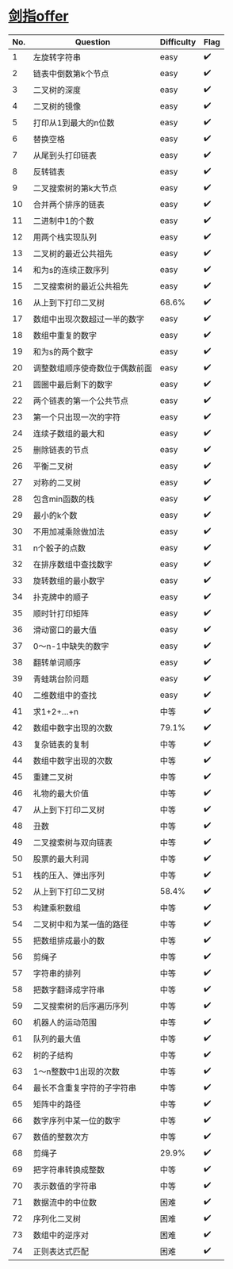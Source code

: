 # [剑指offer](https://leetcode-cn.com/problemset/lcof/)


No. | Question | Difficulty | Flag
--- | --- | --- | ---
1 | 左旋转字符串 | easy | ✔️ 
2 | 链表中倒数第k个节点 | easy | ✔️ 
3 | 二叉树的深度 | easy | ✔️ 
4 | 二叉树的镜像 | easy | ✔️ 
5 | 打印从1到最大的n位数 | easy | ✔️ 
6 | 替换空格 | easy | ✔️ 
7 | 从尾到头打印链表 | easy | ✔️ 
8 | 反转链表 | easy | ✔️ 
9 | 二叉搜索树的第k大节点 | easy | ✔️ 
10 | 合并两个排序的链表 | easy | ✔️ 
11 | 二进制中1的个数 | easy | ✔️ 
12 | 用两个栈实现队列 | easy | ✔️ 
13 | 二叉树的最近公共祖先 | easy | ✔️ 
14 | 和为s的连续正数序列 | easy | ✔️ 
15 | 二叉搜索树的最近公共祖先 | easy | ✔️ 
16 | 从上到下打印二叉树 | 68.6% | ✔️ 
17 | 数组中出现次数超过一半的数字 | easy | ✔️ 
18 | 数组中重复的数字 | easy | ✔️ 
19 | 和为s的两个数字 | easy | ✔️ 
20 | 调整数组顺序使奇数位于偶数前面 | easy | ✔️ 
21 | 圆圈中最后剩下的数字 | easy | ✔️ 
22 | 两个链表的第一个公共节点 | easy | ✔️ 
23 | 第一个只出现一次的字符 | easy | ✔️ 
24 | 连续子数组的最大和 | easy | ✔️ 
25 | 删除链表的节点 | easy | ✔️ 
26 | 平衡二叉树 | easy | ✔️ 
27 | 对称的二叉树 | easy | ✔️ 
28 | 包含min函数的栈 | easy | ✔️ 
29 | 最小的k个数 | easy | ✔️ 
30 | 不用加减乘除做加法 | easy | ✔️ 
31 | n个骰子的点数 | easy | ✔️ 
32 | 在排序数组中查找数字 | easy | ✔️ 
33 | 旋转数组的最小数字 | easy | ✔️ 
34 | 扑克牌中的顺子 | easy | ✔️ 
35 | 顺时针打印矩阵 | easy | ✔️ 
36 | 滑动窗口的最大值 | easy | ✔️ 
37 | 0～n-1中缺失的数字 | easy | ✔️ 
38 | 翻转单词顺序 | easy | ✔️ 
39 | 青蛙跳台阶问题 | easy | ✔️ 
40 | 二维数组中的查找 | easy | ✔️ 
41 | 求1+2+…+n | 中等 | ✔️ 
42 | 数组中数字出现的次数 | 79.1% | ✔️ 
43 | 复杂链表的复制 | 中等 | ✔️ 
44 | 数组中数字出现的次数 | 中等 | ✔️ 
45 | 重建二叉树 | 中等 | ✔️ 
46 | 礼物的最大价值 | 中等 | ✔️ 
47 | 从上到下打印二叉树 | 中等 | ✔️ 
48 | 丑数 | 中等 | ✔️ 
49 | 二叉搜索树与双向链表 | 中等 | ✔️ 
50 | 股票的最大利润 | 中等 | ✔️ 
51 | 栈的压入、弹出序列 | 中等 | ✔️ 
52 | 从上到下打印二叉树 | 58.4% | ✔️ 
53 | 构建乘积数组 | 中等 | ✔️ 
54 | 二叉树中和为某一值的路径 | 中等 | ✔️ 
55 | 把数组排成最小的数 | 中等 | ✔️ 
56 | 剪绳子 | 中等 | ✔️ 
57 | 字符串的排列 | 中等 | ✔️ 
58 | 把数字翻译成字符串 | 中等 | ✔️ 
59 | 二叉搜索树的后序遍历序列 | 中等 | ✔️ 
60 | 机器人的运动范围 | 中等 | ✔️ 
61 | 队列的最大值 | 中等 | ✔️ 
62 | 树的子结构 | 中等 | ✔️ 
63 | 1～n整数中1出现的次数 | 中等 | ✔️ 
64 | 最长不含重复字符的子字符串 | 中等 | ✔️ 
65 | 矩阵中的路径 | 中等 | ✔️ 
66 | 数字序列中某一位的数字 | 中等 | ✔️ 
67 | 数值的整数次方 | 中等 | ✔️ 
68 | 剪绳子 | 29.9% | ✔️ 
69 | 把字符串转换成整数 | 中等 | ✔️ 
70 | 表示数值的字符串 | 中等 | ✔️ 
71 | 数据流中的中位数 | 困难 | ✔️ 
72 | 序列化二叉树 | 困难 | ✔️ 
73 | 数组中的逆序对 | 困难 | ✔️ 
74 | 正则表达式匹配 | 困难 | ✔️ 